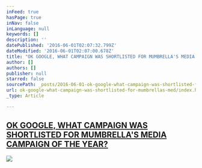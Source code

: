 ```yaml
---
inFeed: true
hasPage: true
inNav: false
inLanguage: null
keywords: []
description: ''
datePublished: '2016-06-01T02:07:32.799Z'
dateModified: '2016-06-01T02:07:00.678Z'
title: "OK GOOGLE, WHAT CAMPAIGN WAS SHORTLISTED FOR MUMBRELLA'S MEDIA CAMPAIGN OF THE YEAR?"
author: []
authors: []
publisher: null
starred: false
sourcePath: _posts/2016-06-01-ok-google-what-campaign-was-shortlisted-for-mumbrellas-med.md
url: ok-google-what-campaign-was-shortlisted-for-mumbrellas-med/index.html
_type: Article

---
```

## [OK GOOGLE, WHAT CAMPAIGN WAS SHORTLISTED FOR MUMBRELLA'S MEDIA CAMPAIGN OF THE YEAR?][0]
![](https://the-grid-user-content.s3-us-west-2.amazonaws.com/0f4e6670-522b-4e69-ad08-8b6affdb86ff.png)

[0]: http://www.thehallway.com.au/news/ok-google-what-campaign-was-shortlisted-for-mumbrellas-media-campaign-of-the-year/